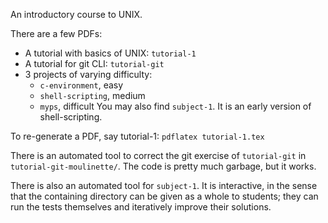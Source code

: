 An introductory course to UNIX.


There are a few PDFs:
- A tutorial with basics of UNIX: `tutorial-1`
- A tutorial for git CLI: `tutorial-git`
- 3 projects of varying difficulty:
  - `c-environment`, easy
  - `shell-scripting`, medium
  - `myps`, difficult
You may also find `subject-1`. It is an early version of shell-scripting.

To re-generate a PDF, say tutorial-1: `pdflatex tutorial-1.tex`

There is an automated tool to correct the git exercise of `tutorial-git` in `tutorial-git-moulinette/`. The code is pretty much garbage, but it works.

There is also an automated tool for `subject-1`. It is interactive, in the sense that the containing directory can be given as a whole to students; they can run the tests themselves and iteratively improve their solutions.
